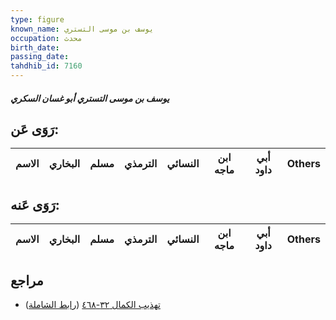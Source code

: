 ```yaml
---
type: figure
known_name: يوسف بن موسى التستري
occupation: محدث
birth_date:
passing_date:
tahdhib_id: 7160
---
```

##### يوسف بن موسى التستري أبو غسان السكري

## رَوَى عَن:
| الاسم | البخاري | مسلم | الترمذي | النسائي | ابن ماجه | أبي داود | Others |
| ----- | ------- | ---- | ------- | ------- | -------- | -------- | ------ |
## رَوَى عَنه:
| الاسم | البخاري | مسلم | الترمذي | النسائي | ابن ماجه | أبي داود | Others |
| ----- | ------- | ---- | ------- | ------- | -------- | -------- | ------ |
## مراجع
- [تهذيب الكمال ٣٢-٤٦٨](obsidian://open?vault=Tahdhib-al-Kamal&file=Figures/٧١٦٠-يوسف%20بن%20موسى%20التستري%20أبو%20غسان%20السكري) ([رابط الشاملة](https://shamela.ws/book/3722/17582))